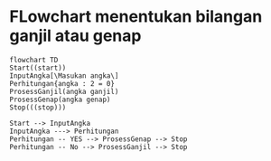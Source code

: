 # FLowchart menentukan bilangan ganjil atau genap

```mermaid
flowchart TD
Start((start))
InputAngka[\Masukan angka\]
Perhitungan{angka : 2 = 0}
ProsessGanjil(angka ganjil)
ProsessGenap(angka genap)
Stop(((stop)))

Start --> InputAngka
InputAngka ---> Perhitungan
Perhitungan -- YES --> ProsessGenap --> Stop
Perhitungan -- No --> ProsessGanjil --> Stop

```
